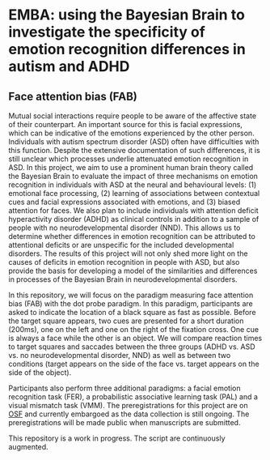 # EMBA: using the Bayesian Brain to investigate the specificity of emotion recognition differences in autism and ADHD

## Face attention bias (FAB)

Mutual social interactions require people to be aware of the affective state of their counterpart. An important source for this is facial expressions, which can be indicative of the emotions experienced by the other person. Individuals with autism spectrum disorder (ASD) often have difficulties with this function. Despite the extensive documentation of such differences, it is still unclear which processes underlie attenuated emotion recognition in ASD. In this project, we aim to use a prominent human brain theory called the Bayesian Brain to evaluate the impact of three mechanisms on emotion recognition in individuals with ASD at the neural and behavioural levels: (1) emotional face processing, (2) learning of associations between contextual cues and facial expressions associated with emotions, and (3) biased attention for faces. We also plan to include individuals with attention deficit hyperactivity disorder (ADHD) as clinical controls in addition to a sample of people with no neurodevelopmental disorder (NND). This allows us to determine whether differences in emotion recognition can be attributed to attentional deficits or are unspecific for the included developmental disorders. The results of this project will not only shed more light on the causes of deficits in emotion recognition in people with ASD, but also provide the basis for developing a model of the similarities and differences in processes of the Bayesian Brain in neurodevelopmental disorders.

In this repository, we will focus on the paradigm measuring face attention bias (FAB) with the dot probe paradigm. In this paradigm, participants are asked to indicate the location of a black square as fast as possible. Before the target square appears, two cues are presented for a short duration (200ms), one on the left and one on the right of the fixation cross. One cue is always a face while the other is an object. We will compare reaction times to target squares and saccades between the three groups (ADHD vs. ASD vs. no neurodevelopmental disorder, NND) as well as between two conditions (target appears on the side of the face vs. target appears on the side of the object). 

Participants also perform three additional paradigms: a facial emotion recognition task (FER), a probabilistic associative learning task (PAL) and a visual mismatch task (VMM). The preregistrations for this project are on [OSF](https://osf.io/znrht) and currently embargoed as the data collection is still ongoing. The preregistrations will be made public when manuscripts are submitted. 

This repository is a work in progress. The script are continuously augmented.

